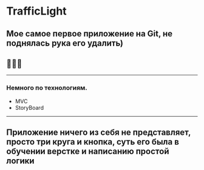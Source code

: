 # TrafficLight
## Мое самое первое приложение на Git, не поднялась рука его удалить)
## 🦦🦦🦦

---

### Немного по технологиям.
- MVC
- StoryBoard

---

## Приложение ничего из себя не представляет, просто три круга и кнопка, суть его была в обучении верстке и написанию простой логики

